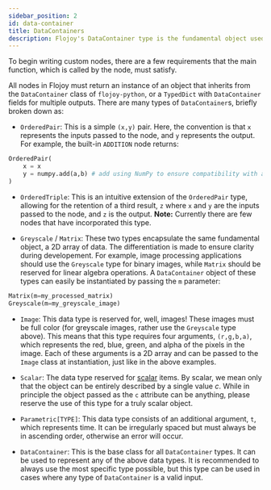 ```yaml
---
sidebar_position: 2
id: data-container
title: DataContainers
description: Flojoy's DataContainer type is the fundamental object used to pass data between nodes.
---
```


To begin writing custom nodes, there are a few requirements that the main function, which is called by the node, must satisfy. 

All nodes in Flojoy must return an instance of an object that inherits from the `DataContainer` class of `flojoy-python`, or a `TypedDict` with `DataContainer` fields for multiple outputs. There are many types of `DataContainer`s, briefly broken down as:

- `OrderedPair`: This is a simple `(x,y)` pair. Here, the convention is that `x` represents the inputs passed to the node, and `y` represents the output. For example, the built-in `ADDITION` node returns:

```python
OrderedPair(
    x = x
    y = numpy.add(a,b) # add using NumPy to ensure compatibility with all iterable types
)
```

- `OrderedTriple`: This is an intuitive extension of the `OrderedPair` type, allowing for the retention of a third result, `z` where `x` and `y` are the inputs passed to the node, and `z` is the output. **Note:** Currently there are few nodes that have incorporated this type.

- `Greyscale` / `Matrix`: These two types encapsulate the same fundamental object, a 2D array of data. The differentiation is made to ensure clarity during developement. For example, image processing applications should use the `Greyscale` type for binary images, while `Matrix` should be reserved for linear algebra operations. A `DataContainer` object of these types can easily be instantiated by passing the `m` parameter:

```python
Matrix(m=my_processed_matrix)
Greyscale(m=my_greyscale_image)
```

- `Image`: This data type is reserved for, well, images! These images must be full color (for greyscale images, rather use the `Greyscale` type above). This means that this type requires four arguments, `(r,g,b,a)`, which represents the red, blue, green, and alpha of the pixels in the image. Each of these arguments is a 2D array and can be passed to the `Image` class at instantiation, just like in the above examples.

- `Scalar`: The data type reserved for [scalar](https://en.wikipedia.org/wiki/Scalar_processor#Scalar_data_type) items. By scalar, we mean only that the object can be entirely described by a single value $c$. While in principle the object passed as the `c` attribute can be anything, please reserve the use of this type for a truly scalar object.

- `Parametric[TYPE]`: This data type consists of an additional argument, `t`, which represents time. It can be irregularly spaced but must always be in ascending order, otherwise an error will occur.

- `DataContainer`: This is the base class for all `DataContainer` types. It can be used to represent any of the above data types. It is recommended to always use the most specific type possible, but this type can be used in cases where any type of `DataContainer` is a valid input.
